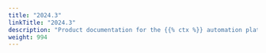 ```yaml
---
title: "2024.3"
linkTitle: "2024.3"
description: "Product documentation for the {{% ctx %}} automation platform, including guides, tutorials and reference documentation."
weight: 994
---
```


